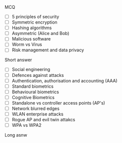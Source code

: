 MCQ
- [ ] 5 principles of security
- [ ] Symmetric encryption
- [ ] Hashing algorithms 
- [ ] Asymmetric (Alice and Bob)
- [ ] Malicious software
- [ ] Worm vs Virus
- [ ] Risk management and data privacy

Short answer
- [ ] Social engineering
- [ ] Defences against attacks
- [ ] Authentication, authorisation and accounting (AAA)
- [ ] Standard biometrics
- [ ] Behavioural biometrics
- [ ] Cognitive Biometrics
- [ ] Standalone vs controller access points (AP's)
- [ ] Network blurred edges
- [ ] WLAN enterprise attacks
- [ ] Rogue AP and evil twin attakcs
- [ ] WPA vs WPA2

Long asnw